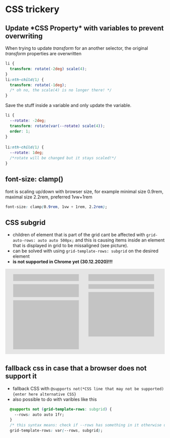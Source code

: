 # CSS trickery

## Update \*CSS Property\* with variables to prevent overwriting

When trying to update _transform_ for an another selector, the original _transform_ properties are overwritten

```css
li {
  transform: rotate(-2deg) scale(4);
}
li:nth-child(1) {
  transform: rotate(-1deg);
  /* oh no, the scale(4) is no longer there! */
}
```

Save the stuff inside a variable and only update the variable.

```css
li {
  --rotate: -2deg;
  transform: rotate(var(--rotate) scale(4));
  order: 1;
}

li:nth-child(1) {
  --rotate: 1deg;
  /*rotate will be changed but it stays scaled!*/
}
```

## font-size: clamp()

font is scaling up/down with browser size, for example minimal size 0.9rem, maximal size 2.2rem, preferred 1vw+1rem

```css
font-size: clamp(0.9rem, 1vw + 1rem, 2.2rem);
```

## CSS subgrid

- children of element that is part of the grid cant be affected with `grid-auto-rows: auto auto 500px;` and this is causing items
  inside an element that is displayed in grid to be missaligned (see picture).
- can be solved with using `grid-template-rows: subgrid` on the desired element
- **is not supported in Chrome yet (30.12.2020)!!!**

![alt text](assets/css-grid-problem.PNG)

## fallback css in case that a browser does not support it

- fallback CSS with `@supports not(*CSS line that may not be supported) {enter here alternative CSS}`
- also possible to do with varibles like this

```CSS
  @supports not (grid-template-rows: subgrid) {
    --rows: auto auto 1fr;
  }
  /* this syntax means: check if --rows has something in it otherwise use subgrid */
  grid-template-rows: var(--rows, subgrid); 

```

